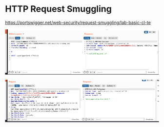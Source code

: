# HTTP Request Smuggling

https://portswigger.net/web-security/request-smuggling/lab-basic-cl-te

![](Pasted%20image%2020220801235522.png)

![](Pasted%20image%2020220801235609.png)